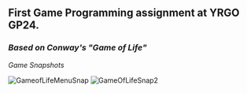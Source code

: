 ## First Game Programming assignment at YRGO GP24.
### ***Based on Conway's "Game of Life"***


_Game Snapshots_

![GameofLifeMenuSnap](https://github.com/user-attachments/assets/c961a022-e917-4fb4-a191-f58d5b8c07f9)
![GameOfLifeSnap2](https://github.com/user-attachments/assets/2e71ced6-043f-4a05-a3b1-d71e97f593a8)
